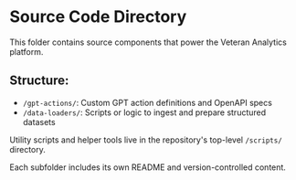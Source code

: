 # Source Code Directory

This folder contains source components that power the Veteran Analytics platform.

## Structure:
- `/gpt-actions/`: Custom GPT action definitions and OpenAPI specs
- `/data-loaders/`: Scripts or logic to ingest and prepare structured datasets

Utility scripts and helper tools live in the repository's top-level `/scripts/` directory.

Each subfolder includes its own README and version-controlled content.
